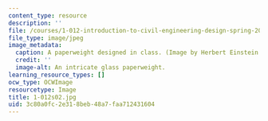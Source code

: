 ```yaml
---
content_type: resource
description: ''
file: /courses/1-012-introduction-to-civil-engineering-design-spring-2002/3c80a0fc2e318beb48a7faa712431604_1-012s02.jpg
file_type: image/jpeg
image_metadata:
  caption: A paperweight designed in class. (Image by Herbert Einstein.)
  credit: ''
  image-alt: An intricate glass paperweight.
learning_resource_types: []
ocw_type: OCWImage
resourcetype: Image
title: 1-012s02.jpg
uid: 3c80a0fc-2e31-8beb-48a7-faa712431604
---
```

